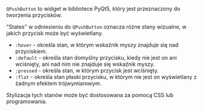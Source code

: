 
`QPushButton` to widget w bibliotece PyQt5, który jest przeznaczony do tworzenia przycisków.

"States" w odniesieniu do `QPushButton` oznacza różne stany wizualne, w jakich przycisk może być wyświetlany.

-   `:hover` - określa stan, w którym wskaźnik myszy znajduje się nad przyciskiem.
-   `:default` - określa stan domyślny przycisku, kiedy nie jest on ani wciśnięty, ani nad nim nie znajduje się wskaźnik myszy.
-   `:pressed` - określa stan, w którym przycisk jest wciśnięty.
-   `:flat` - określa stan płaski przycisku, w którym nie jest on wyświetlany z żadnym efektem trójwymiarowym.

Stylizacja tych stanów może być dostosowana za pomocą CSS lub programowania.





